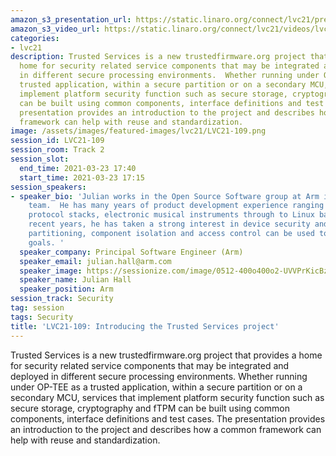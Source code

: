 ```yaml
---
amazon_s3_presentation_url: https://static.linaro.org/connect/lvc21/presentations/lvc21-109.pdf
amazon_s3_video_url: https://static.linaro.org/connect/lvc21/videos/lvc21-109.mp4
categories:
- lvc21
description: Trusted Services is a new trustedfirmware.org project that provides a
  home for security related service components that may be integrated and deployed
  in different secure processing environments.  Whether running under OP-TEE as a
  trusted application, within a secure partition or on a secondary MCU, services that
  implement platform security function such as secure storage, cryptography and fTPM
  can be built using common components, interface definitions and test cases.  The
  presentation provides an introduction to the project and describes how a common
  framework can help with reuse and standardization.
image: /assets/images/featured-images/lvc21/LVC21-109.png
session_id: LVC21-109
session_room: Track 2
session_slot:
  end_time: 2021-03-23 17:40
  start_time: 2021-03-23 17:15
session_speakers:
- speaker_bio: 'Julian works in the Open Source Software group at Arm in the firmware
    team.  He has many years of product development experience ranging from wireless
    protocol stacks, electronic musical instruments through to Linux based IoT devices.  In
    recent years, he has taken a strong interest in device security and how system
    partitioning, component isolation and access control can be used to meet security
    goals. '
  speaker_company: Principal Software Engineer (Arm)
  speaker_email: julian.hall@arm.com
  speaker_image: https://sessionize.com/image/0512-400o400o2-UVVPrKicBzNRyvDpevvmxU.jpg
  speaker_name: Julian Hall
  speaker_position: Arm
session_track: Security
tag: session
tags: Security
title: 'LVC21-109: Introducing the Trusted Services project'
---
```


Trusted Services is a new trustedfirmware.org project that provides a home for security related service components that may be integrated and deployed in different secure processing environments.  Whether running under OP-TEE as a trusted application, within a secure partition or on a secondary MCU, services that implement platform security function such as secure storage, cryptography and fTPM can be built using common components, interface definitions and test cases.  The presentation provides an introduction to the project and describes how a common framework can help with reuse and standardization.